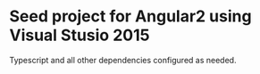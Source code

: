 # Seed project for Angular2 using Visual Stusio 2015
Typescript and all other dependencies configured as needed.
